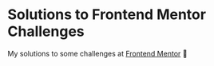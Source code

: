 # Solutions to Frontend Mentor Challenges

My solutions to some challenges at [Frontend Mentor](https://www.frontendmentor.io) 🚀